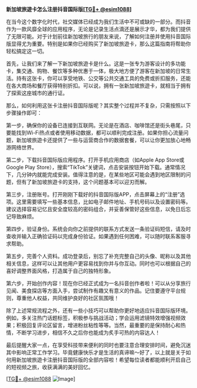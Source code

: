 **新加坡旅遊卡怎么注册抖音国际版[[TG💪+ @esim1088](https://t.me/s/esim1088)]**

在当今这个数字化时代，社交媒体已经成为我们生活中不可或缺的一部分。而抖音作为一款风靡全球的应用程序，无论是记录生活点滴还是展示才华，都为我们提供了无限可能。对于计划前往新加坡旅行的朋友来说，了解如何注册并使用抖音国际版显得尤为重要。特别是如果你已经购买了新加坡旅遊卡，那么这篇指南将帮助你轻松搞定这一切。

首先，让我们来了解一下新加坡旅遊卡是什么。这是一张专为游客设计的多功能卡，集交通、购物、餐饮等多种优惠于一体，极大地方便了游客在新加坡的日常生活。持有这张卡，你可以享受地铁、公交等公共交通工具的免费或折扣服务，还能在各大商场和餐厅获得特别折扣。可以说，拥有一张新加坡旅遊卡，就相当于拥有了探索这座城市的通行证。

那么，如何利用这张卡注册抖音国际版呢？其实整个过程并不复杂，只需按照以下步骤操作即可：

第一步，确保你的设备已连接到互联网。无论是在酒店、咖啡馆还是街头巷尾，只要能找到Wi-Fi热点或者使用移动数据，都可以顺利完成注册。如果你担心流量问题，新加坡旅遊卡还提供了一些与运营商合作的数据套餐，可以让你更加放心地畅游网络世界。

第二步，下载抖音国际版应用程序。打开手机应用商店（如Apple App Store或Google Play Store），搜索“TikTok”关键词，点击安装按钮开始下载。通常情况下，几分钟内就能完成安装。值得注意的是，在某些地区可能会遇到地区限制的问题，但有了新加坡旅遊卡的支持，这个问题基本可以迎刃而解。

第三步，注册账号。打开刚刚下载好的抖音国际版APP，点击屏幕上的“注册”选项。这里需要填写一些基本信息，比如电子邮件地址、手机号码以及设置密码等。建议选择容易记忆且安全度较高的密码组合，并妥善保管好这些信息，以免日后忘记导致麻烦。

第四步，验证身份。系统会向你之前提供的联系方式发送一条验证码短信，请及时查收并输入正确验证码以完成身份验证。如果遇到任何困难，可以随时联系客服寻求帮助。

第五步，完善个人资料。成功登录后，别忘了补充完整自己的头像、昵称以及其他相关信息，这样可以让其他用户更容易找到你并与你互动。同时也可以根据自己的喜好调整界面风格，打造属于自己的独特形象。

第六步，开始创作内容！现在你已经正式成为一名抖音创作者啦！可以从分享旅行见闻、美食探店等方面入手，尝试制作有趣又有意义的作品。记住要遵守平台规则，尊重他人权益，共同维护良好的社区氛围哦！

除了上述常规流程之外，还有一些小技巧可以帮助你更好地适应抖音国际版环境。例如，多关注热门话题标签，积极参与挑战活动；学会运用滤镜特效增强视频效果；积极回复评论区留言，增进粉丝粘性等等。当然，最重要的是保持耐心和热情，不断学习进步，相信不久之后你也能成为炙手可热的内容达人！

最后提醒大家一点，在享受科技带来便利的同时也要注意合理安排时间，避免沉迷其中影响正常工作学习。毕竟健康快乐才是生活的真谛嘛～好了，以上就是关于如何用新加坡旅遊卡注册抖音国际版的全部内容啦！希望每位读者都能顺利开启自己的短视频之旅，收获满满的美好回忆。

[[TG💪+ @esim1088](https://t.me/s/esim1088) ![Image](https://i.postimg.cc/4NQfJmqS/Snipaste-2025-05-13-00-14-12.png)]